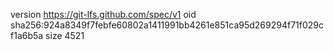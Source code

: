 version https://git-lfs.github.com/spec/v1
oid sha256:924a8349f7febfe60802a1411991bb4261e851ca95d269294f71f029cf1a6b5a
size 4521
